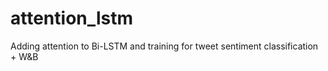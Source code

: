 # attention_lstm
Adding attention to Bi-LSTM and training for tweet sentiment classification + W&amp;B
